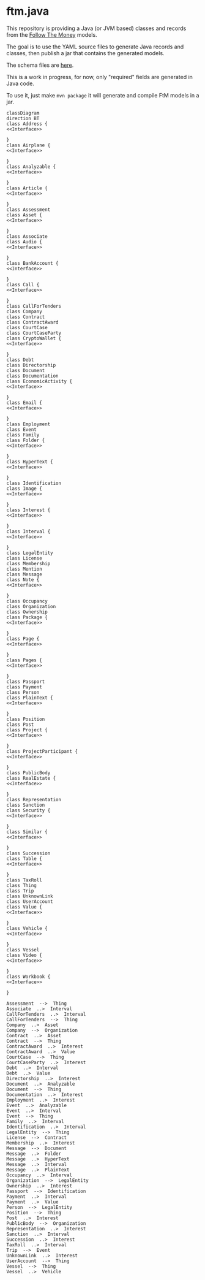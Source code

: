 # ftm.java

This repository is providing a Java (or JVM based) classes and records from the [Follow The Money](https://followthemoney.tech) models.

The goal is to use the YAML source files to generate Java records and classes, then publish a jar that contains the generated models.

The schema files are [here](https://github.com/alephdata/followthemoney/tree/main/followthemoney/schema).

This is a work in progress, for now, only "required" fields are generated in Java code.

To use it, just make `mvn package` it will generate and compile FtM models in a jar.

```mermaid
classDiagram
direction BT
class Address {
<<Interface>>

}
class Airplane {
<<Interface>>

}
class Analyzable {
<<Interface>>

}
class Article {
<<Interface>>

}
class Assessment
class Asset {
<<Interface>>

}
class Associate
class Audio {
<<Interface>>

}
class BankAccount {
<<Interface>>

}
class Call {
<<Interface>>

}
class CallForTenders
class Company
class Contract
class ContractAward
class CourtCase
class CourtCaseParty
class CryptoWallet {
<<Interface>>

}
class Debt
class Directorship
class Document
class Documentation
class EconomicActivity {
<<Interface>>

}
class Email {
<<Interface>>

}
class Employment
class Event
class Family
class Folder {
<<Interface>>

}
class HyperText {
<<Interface>>

}
class Identification
class Image {
<<Interface>>

}
class Interest {
<<Interface>>

}
class Interval {
<<Interface>>

}
class LegalEntity
class License
class Membership
class Mention
class Message
class Note {
<<Interface>>

}
class Occupancy
class Organization
class Ownership
class Package {
<<Interface>>

}
class Page {
<<Interface>>

}
class Pages {
<<Interface>>

}
class Passport
class Payment
class Person
class PlainText {
<<Interface>>

}
class Position
class Post
class Project {
<<Interface>>

}
class ProjectParticipant {
<<Interface>>

}
class PublicBody
class RealEstate {
<<Interface>>

}
class Representation
class Sanction
class Security {
<<Interface>>

}
class Similar {
<<Interface>>

}
class Succession
class Table {
<<Interface>>

}
class TaxRoll
class Thing
class Trip
class UnknownLink
class UserAccount
class Value {
<<Interface>>

}
class Vehicle {
<<Interface>>

}
class Vessel
class Video {
<<Interface>>

}
class Workbook {
<<Interface>>

}

Assessment  -->  Thing
Associate  ..>  Interval
CallForTenders  ..>  Interval
CallForTenders  -->  Thing
Company  ..>  Asset
Company  -->  Organization
Contract  ..>  Asset
Contract  -->  Thing
ContractAward  ..>  Interest
ContractAward  ..>  Value
CourtCase  -->  Thing
CourtCaseParty  ..>  Interest
Debt  ..>  Interval
Debt  ..>  Value
Directorship  ..>  Interest
Document  ..>  Analyzable
Document  -->  Thing
Documentation  ..>  Interest
Employment  ..>  Interest
Event  ..>  Analyzable
Event  ..>  Interval
Event  -->  Thing
Family  ..>  Interval
Identification  ..>  Interval
LegalEntity  -->  Thing
License  -->  Contract
Membership  ..>  Interest
Message  -->  Document
Message  ..>  Folder
Message  ..>  HyperText
Message  ..>  Interval
Message  ..>  PlainText
Occupancy  ..>  Interval
Organization  -->  LegalEntity
Ownership  ..>  Interest
Passport  -->  Identification
Payment  ..>  Interval
Payment  ..>  Value
Person  -->  LegalEntity
Position  -->  Thing
Post  ..>  Interest
PublicBody  -->  Organization
Representation  ..>  Interest
Sanction  ..>  Interval
Succession  ..>  Interest
TaxRoll  ..>  Interval
Trip  -->  Event
UnknownLink  ..>  Interest
UserAccount  -->  Thing
Vessel  -->  Thing
Vessel  ..>  Vehicle 
```

